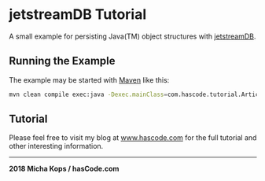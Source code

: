 # jetstreamDB Tutorial

A small example for persisting Java(TM) object structures with [jetstreamDB].

## Running the Example

The example may be started with [Maven] like this:

```bash
mvn clean compile exec:java -Dexec.mainClass=com.hascode.tutorial.ArticleApp
```

## Tutorial

Please feel free to visit my blog at www.hascode.com for the full tutorial and 
other interesting information.

----

**2018 Micha Kops / hasCode.com**

   [jetstreamDB]:http://www.jetstreamdb.com/
   [Maven]:http://maven.apache.org/